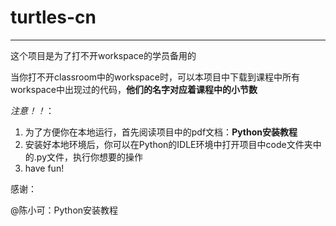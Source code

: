 # turtles-cn

*****


这个项目是为了打不开workspace的学员备用的

当你打不开classroom中的workspace时，可以本项目中下载到课程中所有workspace中出现过的代码，**他们的名字对应着课程中的小节数**

*_注意！！_*：

1. 为了方便你在本地运行，首先阅读项目中的pdf文档：**Python安装教程**
2. 安装好本地环境后，你可以在Python的IDLE环境中打开项目中code文件夹中的.py文件，执行你想要的操作
3. have fun!


感谢：

@陈小可：Python安装教程